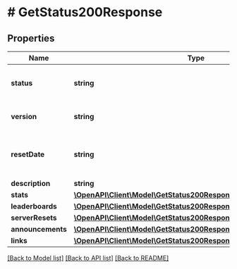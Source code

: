 # # GetStatus200Response

## Properties

Name | Type | Description | Notes
------------ | ------------- | ------------- | -------------
**status** | **string** | The current status of the game server. |
**version** | **string** | The current version of the API. |
**resetDate** | **string** | The date when the game server was last reset. |
**description** | **string** |  |
**stats** | [**\OpenAPI\Client\Model\GetStatus200ResponseStats**](GetStatus200ResponseStats.md) |  |
**leaderboards** | [**\OpenAPI\Client\Model\GetStatus200ResponseLeaderboards**](GetStatus200ResponseLeaderboards.md) |  |
**serverResets** | [**\OpenAPI\Client\Model\GetStatus200ResponseServerResets**](GetStatus200ResponseServerResets.md) |  |
**announcements** | [**\OpenAPI\Client\Model\GetStatus200ResponseAnnouncementsInner[]**](GetStatus200ResponseAnnouncementsInner.md) |  |
**links** | [**\OpenAPI\Client\Model\GetStatus200ResponseLinksInner[]**](GetStatus200ResponseLinksInner.md) |  |

[[Back to Model list]](../../README.md#models) [[Back to API list]](../../README.md#endpoints) [[Back to README]](../../README.md)

